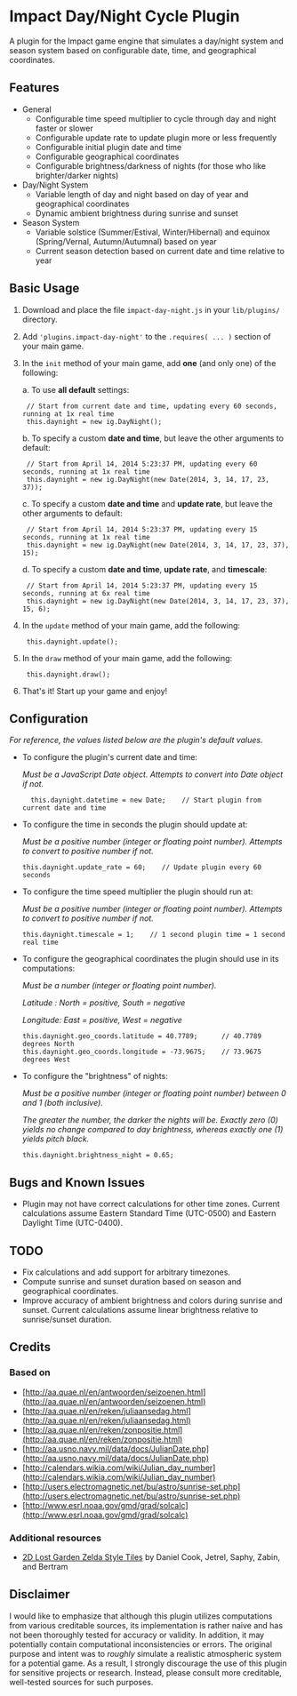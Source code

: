 # Impact Day/Night Cycle Plugin

A plugin for the Impact game engine that simulates a day/night system and season system based on configurable date, time, and geographical coordinates.


## Features

* General
    * Configurable time speed multiplier to cycle through day and night faster or slower
    * Configurable update rate to update plugin more or less frequently
    * Configurable initial plugin date and time
    * Configurable geographical coordinates
    * Configurable brightness/darkness of nights (for those who like brighter/darker nights)
* Day/Night System
    * Variable length of day and night based on day of year and geographical coordinates
    * Dynamic ambient brightness during sunrise and sunset
* Season System
    * Variable solstice (Summer/Estival, Winter/Hibernal) and equinox (Spring/Vernal, Autumn/Autumnal) based on year
    * Current season detection based on current date and time relative to year


## Basic Usage

1. Download and place the file `impact-day-night.js` in your `lib/plugins/` directory.

2. Add `'plugins.impact-day-night'` to the `.requires( ... )` section of your main game.

3. In the `init` method of your main game, add **one** (and only one) of the following:

    a. To use **all default** settings:

        // Start from current date and time, updating every 60 seconds, running at 1x real time
        this.daynight = new ig.DayNight();

    b. To specify a custom **date and time**, but leave the other arguments to default:

        // Start from April 14, 2014 5:23:37 PM, updating every 60 seconds, running at 1x real time
        this.daynight = new ig.DayNight(new Date(2014, 3, 14, 17, 23, 37));

    c. To specify a custom **date and time** and **update rate**, but leave the other arguments to default:

        // Start from April 14, 2014 5:23:37 PM, updating every 15 seconds, running at 1x real time
        this.daynight = new ig.DayNight(new Date(2014, 3, 14, 17, 23, 37), 15);

    d. To specify a custom **date and time**, **update rate**, and **timescale**:

        // Start from April 14, 2014 5:23:37 PM, updating every 15 seconds, running at 6x real time
        this.daynight = new ig.DayNight(new Date(2014, 3, 14, 17, 23, 37), 15, 6);

4. In the `update` method of your main game, add the following:

        this.daynight.update();

5. In the `draw` method of your main game, add the following:

        this.daynight.draw();

6. That's it! Start up your game and enjoy!


## Configuration

*For reference, the values listed below are the plugin's default values.*

* To configure the plugin's current date and time:

    *Must be a JavaScript Date object. Attempts to convert into Date object if not.*

        this.daynight.datetime = new Date;    // Start plugin from current date and time

* To configure the time in seconds the plugin should update at:

  *Must be a positive number (integer or floating point number). Attempts to convert to positive number if not.*

      this.daynight.update_rate = 60;    // Update plugin every 60 seconds

* To configure the time speed multiplier the plugin should run at:

  *Must be a positive number (integer or floating point number). Attempts to convert to positive number if not.*

      this.daynight.timescale = 1;    // 1 second plugin time = 1 second real time

* To configure the geographical coordinates the plugin should use in its computations:

  *Must be a number (integer or floating point number).*

  *Latitude : North = positive, South = negative*

  *Longitude: East  = positive, West  = negative*

      this.daynight.geo_coords.latitude = 40.7789;      // 40.7789 degrees North
      this.daynight.geo_coords.longitude = -73.9675;    // 73.9675 degrees West

* To configure the "brightness" of nights:

  *Must be a positive number (integer or floating point number) between 0 and 1 (both inclusive).*

  *The greater the number, the darker the nights will be. Exactly zero (0) yields no change compared to day brightness, whereas exactly one (1) yields pitch black.*

      this.daynight.brightness_night = 0.65;


## Bugs and Known Issues

* Plugin may not have correct calculations for other time zones. Current calculations assume Eastern Standard Time (UTC-0500) and Eastern Daylight Time (UTC-0400).


## TODO

* Fix calculations and add support for arbitrary timezones.
* Compute sunrise and sunset duration based on season and geographical coordinates.
* Improve accuracy of ambient brightness and colors during sunrise and sunset. Current calculations assume linear brightness relative to sunrise/sunset duration.


## Credits

### Based on

* [http://aa.quae.nl/en/antwoorden/seizoenen.html](http://aa.quae.nl/en/antwoorden/seizoenen.html)
* [http://aa.quae.nl/en/reken/juliaansedag.html](http://aa.quae.nl/en/reken/juliaansedag.html)
* [http://aa.quae.nl/en/reken/zonpositie.html](http://aa.quae.nl/en/reken/zonpositie.html)
* [http://aa.usno.navy.mil/data/docs/JulianDate.php](http://aa.usno.navy.mil/data/docs/JulianDate.php)
* [http://calendars.wikia.com/wiki/Julian_day_number](http://calendars.wikia.com/wiki/Julian_day_number)
* [http://users.electromagnetic.net/bu/astro/sunrise-set.php](http://users.electromagnetic.net/bu/astro/sunrise-set.php)
* [http://www.esrl.noaa.gov/gmd/grad/solcalc](http://www.esrl.noaa.gov/gmd/grad/solcalc)

### Additional resources

* [2D Lost Garden Zelda Style Tiles](http://opengameart.org/content/2d-lost-garden-zelda-style-tiles-resized-to-32x32-with-additions) by Daniel Cook, Jetrel, Saphy, Zabin, and Bertram


## Disclaimer

I would like to emphasize that although this plugin utilizes computations from various creditable sources, its implementation is rather naive and has not been thoroughly tested for accuracy or validity. In addition, it may potentially contain computational inconsistencies or errors. The original purpose and intent was to *roughly* simulate a realistic atmospheric system for a potential game. As a result, I strongly discourage the use of this plugin for sensitive projects or research. Instead, please consult more creditable, well-tested sources for such purposes.

